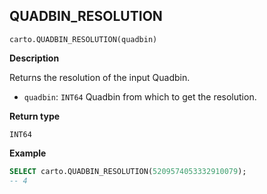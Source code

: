 ## QUADBIN_RESOLUTION

```sql:signature
carto.QUADBIN_RESOLUTION(quadbin)
```

**Description**

Returns the resolution of the input Quadbin.

* `quadbin`: `INT64` Quadbin from which to get the resolution.

**Return type**

`INT64`

**Example**

```sql
SELECT carto.QUADBIN_RESOLUTION(5209574053332910079);
-- 4
```
